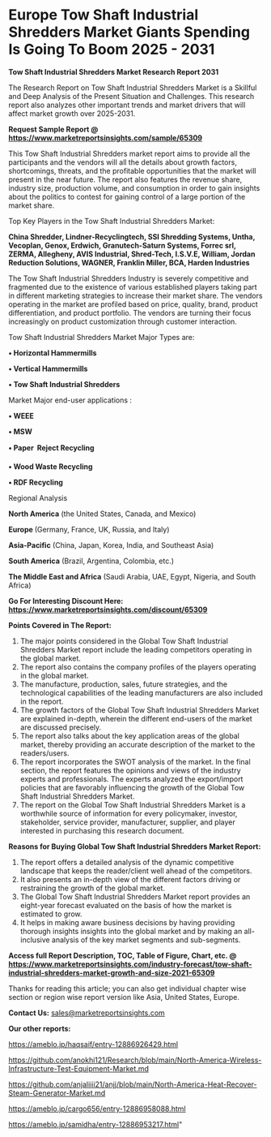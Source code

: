  # Europe Tow Shaft Industrial Shredders Market Giants Spending Is Going To Boom 2025 - 2031

<strong>Tow Shaft Industrial Shredders Market Research Report 2031</strong>

The Research Report on Tow Shaft Industrial Shredders Market is a Skillful and Deep Analysis of the Present Situation and Challenges. This research report also analyzes other important trends and market drivers that will affect market growth over 2025-2031.

<strong>Request Sample Report @ <a href=https://www.marketreportsinsights.com/sample/65309>https://www.marketreportsinsights.com/sample/65309</a></strong>

This Tow Shaft Industrial Shredders market report aims to provide all the participants and the vendors will all the details about growth factors, shortcomings, threats, and the profitable opportunities that the market will present in the near future. The report also features the revenue share, industry size, production volume, and consumption in order to gain insights about the politics to contest for gaining control of a large portion of the market share.

Top Key Players in the Tow Shaft Industrial Shredders Market:

<strong>China Shredder, Lindner-Recyclingtech, SSI Shredding Systems, Untha, Vecoplan, Genox, Erdwich, Granutech-Saturn Systems, Forrec srl, ZERMA, Allegheny, AVIS Industrial, Shred-Tech, I.S.V.E, William, Jordan Reduction Solutions, WAGNER, Franklin Miller, BCA, Harden Industries</strong>

The Tow Shaft Industrial Shredders Industry is severely competitive and fragmented due to the existence of various established players taking part in different marketing strategies to increase their market share. The vendors operating in the market are profiled based on price, quality, brand, product differentiation, and product portfolio. The vendors are turning their focus increasingly on product customization through customer interaction.

Tow Shaft Industrial Shredders Market Major Types are:

<strong>• Horizontal Hammermills

• Vertical Hammermills

• Tow Shaft Industrial Shredders</strong>

Market Major end-user applications :

<strong>• WEEE

• MSW

• Paper  Reject Recycling

• Wood Waste Recycling

• RDF Recycling</strong>

Regional Analysis

</u><strong><b>North America</b></strong> (the United States, Canada, and Mexico)

<strong><b>Europe </b></strong>(Germany, France, UK, Russia, and Italy)

<strong><b>Asia-Pacific</b></strong> (China, Japan, Korea, India, and Southeast Asia)

<strong><b>South America</b></strong> (Brazil, Argentina, Colombia, etc.)

<strong><b>The Middle East and Africa</b></strong> (Saudi Arabia, UAE, Egypt, Nigeria, and South Africa)

<strong>Go For Interesting Discount Here: <a href=https://www.marketreportsinsights.com/discount/65309>https://www.marketreportsinsights.com/discount/65309</a></strong>

<strong>Points Covered in The Report:</strong>
<ol>
  <li>The major points considered in the Global Tow Shaft Industrial Shredders Market report include the leading competitors operating in the global market.</li>
  <li>The report also contains the company profiles of the players operating in the global market.</li>
  <li>The manufacture, production, sales, future strategies, and the technological capabilities of the leading manufacturers are also included in the report.</li>
  <li>The growth factors of the Global Tow Shaft Industrial Shredders Market are explained in-depth, wherein the different end-users of the market are discussed precisely.</li>
  <li>The report also talks about the key application areas of the global market, thereby providing an accurate description of the market to the readers/users.</li>
  <li>The report incorporates the SWOT analysis of the market. In the final section, the report features the opinions and views of the industry experts and professionals. The experts analyzed the export/import policies that are favorably influencing the growth of the Global Tow Shaft Industrial Shredders Market.</li>
  <li>The report on the Global Tow Shaft Industrial Shredders Market is a worthwhile source of information for every policymaker, investor, stakeholder, service provider, manufacturer, supplier, and player interested in purchasing this research document.</li>
</ol>
<strong>Reasons for Buying Global Tow Shaft Industrial Shredders Market Report:</strong>

<ol>
  <li>The report offers a detailed analysis of the dynamic competitive landscape that keeps the reader/client well ahead of the competitors.</li>
  <li>It also presents an in-depth view of the different factors driving or restraining the growth of the global market.</li>
  <li>The Global Tow Shaft Industrial Shredders Market report provides an eight-year forecast evaluated on the basis of how the market is estimated to grow.</li>
  <li>It helps in making aware business decisions by having providing thorough insights insights into the global market and by making an all-inclusive analysis of the key market segments and sub-segments.</li>
</ol>
<strong>Access full Report Description, TOC, Table of Figure, Chart, etc. @ <a href=https://www.marketreportsinsights.com/industry-forecast/tow-shaft-industrial-shredders-market-growth-and-size-2021-65309>https://www.marketreportsinsights.com/industry-forecast/tow-shaft-industrial-shredders-market-growth-and-size-2021-65309</a></strong>


Thanks for reading this article; you can also get individual chapter wise section or region wise report version like Asia, United States, Europe.

<strong>Contact Us:</strong>
sales@marketreportsinsights.com

<strong>Our other reports:</strong>

<a href=https://ameblo.jp/haqsaif/entry-12886926429.html>https://ameblo.jp/haqsaif/entry-12886926429.html</a>

<a href=https://github.com/anokhi121/Research/blob/main/North-America-Wireless-Infrastructure-Test-Equipment-Market.md>https://github.com/anokhi121/Research/blob/main/North-America-Wireless-Infrastructure-Test-Equipment-Market.md</a>

<a href=https://github.com/anjaliiii21/anjj/blob/main/North-America-Heat-Recover-Steam-Generator-Market.md>https://github.com/anjaliiii21/anjj/blob/main/North-America-Heat-Recover-Steam-Generator-Market.md</a>

<a href=https://ameblo.jp/cargo656/entry-12886958088.html>https://ameblo.jp/cargo656/entry-12886958088.html</a>

<a href=https://ameblo.jp/samidha/entry-12886953217.html>https://ameblo.jp/samidha/entry-12886953217.html</a>"
